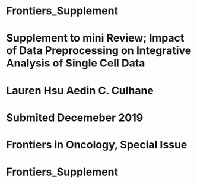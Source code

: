 # Frontiers_Supplement

# Supplement to mini Review; Impact of Data Preprocessing on Integrative Analysis of Single Cell Data 
# Lauren Hsu Aedin C. Culhane
# Submited Decemeber 2019
# Frontiers in Oncology, Special Issue

 
# Frontiers_Supplement
